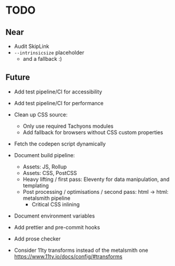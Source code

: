 # TODO

## Near
- Audit SkipLink
- `--intrinsicsize` placeholder
    - and a fallback :)

## Future
- Add test pipeline/CI for accessibility
- Add test pipeline/CI for performance

- Clean up CSS source:
  - Only use required Tachyons modules
  - Add fallback for browsers without CSS custom properties

- Fetch the codepen script dynamically

- Document build pipeline:
  - Assets: JS, Rollup
  - Assets: CSS, PostCSS
  - Heavy lifting / first pass: Eleventy for data manipulation, and templating
  - Post processing / optimisations / second pass: html -> html: metalsmith pipeline
    - Critical CSS inlining

- Document environment variables
- Add prettier and pre-commit hooks
- Add prose checker
- Consider 11ty transforms instead of the metalsmith one https://www.11ty.io/docs/config/#transforms
